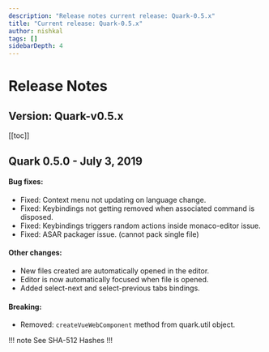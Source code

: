 ```yaml
---
description: "Release notes current release: Quark-0.5.x"
title: "Current release: Quark-0.5.x"
author: nishkal
tags: []
sidebarDepth: 4
---
```



# Release Notes

## Version: Quark-v0.5.x



[[toc]]

<!-- Quark-0.5.0-start -->
## Quark 0.5.0 - July 3, 2019

#### Bug fixes:
* Fixed: Context menu not updating on language change.
* Fixed: Keybindings not getting removed when associated command is disposed.
* Fixed: Keybindings triggers random actions inside monaco-editor issue.
* Fixed: ASAR packager issue. (cannot pack single file)

#### Other changes:
* New files created are automatically opened in the editor.
* Editor is now automatically focused when file is opened.
* Added select-next and select-previous tabs bindings.

#### Breaking:
* Removed: `createVueWebComponent` method from quark.util object.



!!! note See SHA-512 Hashes
<DropDown>
<ReleaseNotes :sha='{
    "Quark-win-0.5.0.exe": "RTxwtMUgpNOztN4wtrJgwcLNzwn5nLXjM7J6Fiqrg90Wrqj/q89D6Sv5WN+Zq5+woiEE8+F5u/VFl2b+bH1xew==",
    "Quark-win-x64-0.5.0.msi": "nyfZICtVjytS4bs6FL4kYTBBrgn5suW2rUghnYLhgicFTmPHSx3SNJVB2wRfa6XBeD6A8IVAwY7h836Mq8fiJw==",
    "Quark-win-x64-0.5.0.zip": "0GS+9/D/92uu0uud8FJ5jy0ueEyV0sjX5el8UMarXn4KObmQydvJc4p2J9fANDknOQBHq6JxJNeL7jVp8PrbJA==",
    "Quark-linux-amd64-0.5.0.deb": "otN1TCzZk8Noy5h8/HkuQ2Bv4hruXwRruNjURVDaH8HdVh2xFJEAhrbWXtuqjdio0lD+0m+XYYiHVqaY+bQ4qw==",
    "Quark-linux-x64-0.5.0.tar.gz": "F+evYuu7oXSr+TdxpnW/GFkaZgvL9+Fe4eqh/YhBrVho56GnLkmiZ+fC7DnOlsZj3TQYm7Y+6PMa1D5xzgM80Q==",
    "Quark-linux-x86_64-0.5.0.AppImage": "9S3dKLlpN4pSxwAVZq78vfxUcFDBGqFcXp4cf3f4dlA13Ctk99Fo/oufGLUtqRKfgb0KCOUig1X96MU1uREkvw=="
}' />
</DropDown>
!!!

<!-- ---------------------------------------------- -->
<!-- Quark-0.5.0-end -->


